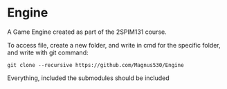 # Engine
A Game Engine created as part of the 2SPIM131 course.

To access file, create a new folder, and write in cmd for the specific folder, and write with git command:
 ```
git clone --recursive https://github.com/Magnus530/Engine
```

Everything, included the submodules should be included
